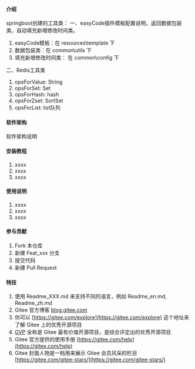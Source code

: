 #### 介绍
springboot创建的工具类：
一、easyCode插件模板配置说明，返回数据包装类，自动填充新增修改时间类。

1.  easyCode模板：在 resources\template 下
2.  数据包装类：在 common\utils 下
3.  填充新增修改时间类： 在 common\config 下

二、Redis工具类

1.  opsForValue: String
2.  opsForSet: Set
3.  opsForHash: hash
4.  opsForZset: SortSet
5.  opsForList: list队列

#### 软件架构
软件架构说明


#### 安装教程

1.  xxxx
2.  xxxx
3.  xxxx

#### 使用说明

1.  xxxx
2.  xxxx
3.  xxxx

#### 参与贡献

1.  Fork 本仓库
2.  新建 Feat_xxx 分支
3.  提交代码
4.  新建 Pull Request


#### 特技

1.  使用 Readme\_XXX.md 来支持不同的语言，例如 Readme\_en.md, Readme\_zh.md
2.  Gitee 官方博客 [blog.gitee.com](https://blog.gitee.com)
3.  你可以 [https://gitee.com/explore](https://gitee.com/explore) 这个地址来了解 Gitee 上的优秀开源项目
4.  [GVP](https://gitee.com/gvp) 全称是 Gitee 最有价值开源项目，是综合评定出的优秀开源项目
5.  Gitee 官方提供的使用手册 [https://gitee.com/help](https://gitee.com/help)
6.  Gitee 封面人物是一档用来展示 Gitee 会员风采的栏目 [https://gitee.com/gitee-stars/](https://gitee.com/gitee-stars/)


